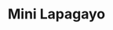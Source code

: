 ---
    title: Mini Lapagayo
    slug: Mini-Lapagayo
    description:
    code: Mini-Lapagayo
    image: https://cmdiy-archive.s3.us-east-1.amazonaws.com/adverts/images/Mini+Lapagayo.jpeg
    download: https://cmdiy-archive.s3.us-east-1.amazonaws.com/adverts/documents/Mini+Lapagayo.pdf
---